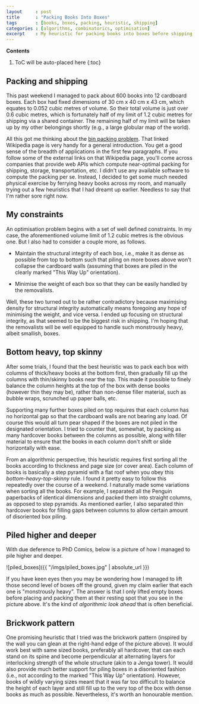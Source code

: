 ```yaml
---
layout     : post
title      : "Packing Books Into Boxes"
tags       : [books, boxes, packing, heuristic, shipping]
categories : [algorithms, combinatorics, optimisation]
excerpt    : My heuristic for packing books into boxes before shipping.
---
```


**Contents**
1. ToC will be auto-placed here
{:toc}


## Packing and shipping

This past weekend I managed to pack about 600 books into 12 cardboard boxes.
Each box had fixed dimensions of 30 cm x 40 cm x 43 cm, which equates to 0.052
cubic metres of volume. So their total volume is just over 0.6 cubic metres,
which is fortunately half of my limit of 1.2 cubic metres for shipping via a
shared container. The remaining half of my limit will be taken up by my other
belongings shortly (e.g., a large globular map of the world).

All this got me thinking about the [bin packing problem][binpackurl]. That
linked Wikipedia page is very handy for a general introduction. You get a good
sense of the breadth of applications in the first few paragraphs. If you follow
some of the external links on that Wikipedia page, you'll come across companies
that provide web APIs which compute near-optimal packing for shipping, storage,
transportation, etc. I didn't use any available software to compute the packing
per se. Instead, I decided to get some much needed physical exercise by
ferrying heavy books across my room, and manually trying out a few heuristics
that I had dreamt up earlier. Needless to say that I'm rather sore right now.

[binpackurl]: https://en.wikipedia.org/wiki/Bin_packing_problem


## My constraints

An optimisation problem begins with a set of well defined constraints. In my
case, the aforementioned volume limit of 1.2 cubic metres is the obvious
one. But I also had to consider a couple more, as follows.

* Maintain the structural integrity of each box, i.e., make it as dense as
  possible from top to bottom such that piling on more boxes above won't
  collapse the cardboard walls (assuming that boxes are piled in the clearly
  marked "This Way Up" orientation).

* Minimise the weight of each box so that they can be easily handled by the
  removalists.

Well, these two turned out to be rather contradictory because maximising
density for structural integrity automatically means foregoing any hope of
minimising the weight, and vice versa. I ended up focusing on structural
integrity, as that seemed to be the biggest risk in shipping. I'm hoping that
the removalists will be well equipped to handle such monstrously heavy, albeit
smallish, boxes.


## Bottom heavy, top skinny

After some trials, I found that the best heuristic was to pack each box with
columns of thick/heavy books at the bottom first, then gradually fill up the
columns with thin/skinny books near the top. This made it possible to finely
balance the column heights at the top of the box with dense books (however thin
they may be), rather than non-dense filler material, such as bubble wraps,
scrunched up paper balls, etc.

Supporting many further boxes piled on top requires that each column has no
horizontal gap so that the cardboard walls are not bearing any load. Of course
this would all turn pear shaped if the boxes are not piled in the designated
orientation. I tried to counter that, somewhat, by packing as many hardcover
books between the columns as possible, along with filler material to ensure
that the books in each column don't shift or slide horizontally with ease.

From an algorithmic perspective, this heuristic requires first sorting all the
books according to thickness and page size (or cover area). Each column of
books is basically a step pyramid with a flat roof when you obey this
_bottom-heavy-top-skinny_ rule. I found it pretty easy to follow this
repeatedly over the course of a weekend. I naturally made some variations when
sorting all the books. For example, I separated all the Penguin paperbacks of
identical dimensions and packed them into straight columns, as opposed to step
pyramids. As mentioned earlier, I also separated thin hardcover books for
filling gaps between columns to allow certain amount of disoriented box piling.


## Piled higher and deeper

With due deference to PhD Comics, below is a picture of how I managed to pile
higher and deeper.

![piled_boxes]({{ "/imgs/piled_boxes.jpg" | absolute_url }})

If you have keen eyes then you may be wondering how I managed to lift those
second level of boxes off the ground, given my claim earlier that each one is
"monstrously heavy". The answer is that I only lifted empty boxes before
placing and packing them at their resting spot that you see in the picture
above. It's the kind of _algorithmic look ahead_ that is often beneficial.


## Brickwork pattern

One promising heuristic that I tried was the brickwork pattern (inspired by the
wall you can glean at the right-hand edge of the picture above). It would work
best with same sized books, preferably all hardcover, that can each stand on
its spine and become perpendicular at alternating layers for interlocking
strength of the whole structure (akin to a Jenga tower). It would also provide
much better support for piling boxes in a disoriented fashion (i.e., not
according to the marked "This Way Up" orientation). However, books of wildly
varying sizes meant that it was far too difficult to balance the height of each
layer and still fill up to the very top of the box with dense books as much as
possible. Nevertheless, it's worth an honourable mention.
